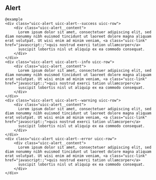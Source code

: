## Alert
  
    @example
    <div class="uicc-alert uicc-alert--success uicc-row">
        <div class="uicc-alert__content">
          Lorem ipsum dolor sit amet, consectetuer adipiscing elit, sed diam nonummy nibh euismod tincidunt ut laoreet dolore magna aliquam erat volutpat. Ut wisi enim ad minim veniam, <a class="uicc-link" href="javascript:;">quis nostrud exerci tation ullamcorper</a> 
          suscipit lobortis nisl ut aliquip ex ea commodo consequat.
        </div>
    </div>
    <div class="uicc-alert uicc-alert--info uicc-row">
        <div class="uicc-alert__content">
          Lorem ipsum dolor sit amet, consectetuer adipiscing elit, sed diam nonummy nibh euismod tincidunt ut laoreet dolore magna aliquam erat volutpat. Ut wisi enim ad minim veniam, <a class="uicc-link" href="javascript:;">quis nostrud exerci tation ullamcorper</a> 
          suscipit lobortis nisl ut aliquip ex ea commodo consequat.
        </div>
    </div>
    <div class="uicc-alert uicc-alert--warning uicc-row">
        <div class="uicc-alert__content">
          Lorem ipsum dolor sit amet, consectetuer adipiscing elit, sed diam nonummy nibh euismod tincidunt ut laoreet dolore magna aliquam erat volutpat. Ut wisi enim ad minim veniam, <a class="uicc-link" href="javascript:;">quis nostrud exerci tation ullamcorper</a> 
          suscipit lobortis nisl ut aliquip ex ea commodo consequat.
        </div>
    </div>
    <div class="uicc-alert uicc-alert--error uicc-row">
        <div class="uicc-alert__content">
          Lorem ipsum dolor sit amet, consectetuer adipiscing elit, sed diam nonummy nibh euismod tincidunt ut laoreet dolore magna aliquam erat volutpat. Ut wisi enim ad minim veniam, <a class="uicc-link" href="javascript:;">quis nostrud exerci tation ullamcorper</a> 
          suscipit lobortis nisl ut aliquip ex ea commodo consequat.
        </div>
    </div>
